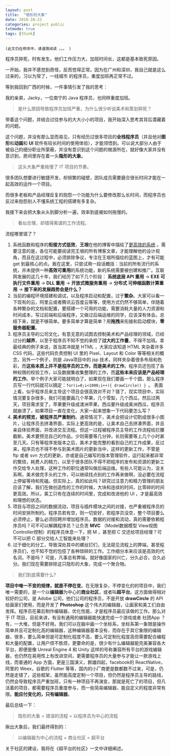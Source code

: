 ```yaml
---
layout: post
title:  "隐形的大象"
date: 2018-10-23
categories: project public
txtmode: true
tags: [think]
---
```


`(此文仍在修改中，请谨慎阅读 。。。 )`


程序员猝死，时有发生。他们工作压力大，加班时间长，这都是基本致死原因。

一开始，我并不感觉到奇怪，反而觉得正常。因为在广州和深圳，我自己就是这么过来的，习以为常了，一线城市 的程序员，重度加班再正常不过。

等到我回到广西的时候，一件事情引发了我的思考： 

我的亲弟，Jacky，一位南宁的 Java 程序员，也同样重度加班。

>是什么原因导致程序员加班严重，为什么很少听说美术和策划猝死？

带着这个问题，并结合过往参与的大大小小的项目，我开始深入思考其背后潜藏着的问题。

这个问题，并没有那么显而易见，只有经历过很多项目的**全栈程序员**（并且他对**图形**和**动画**和 **UI** 软件有较长时间的使用体验），才能领悟到。可以说大部分人由于被自己的细分职业所蒙蔽，并没有意识到这个问题的根源所在，就好像大家并没有意识到，房间里存在着一头**隐形的大象**。

>这头大象严重拖慢了 IT 项目的节奏。

很多团队想要进行敏捷开发，却频繁的碰壁，团队成员需要磨合很长时间才能在一起高效的运作一个项目。

而很多老板和产品经理反复的抱怨一个功能为什么要修改那么长时间，而程序员也反过来抱怨别人不懂系统工程的搭建有多复杂。

我接下来会把大象从头到脚分析一遍，效率到底被如何拖慢的。

>看似合理，却错得离谱的工作流程。

流程哪里错了？

1. 系统函数和程序的**衔接方式低效**，**王垠**在他的博客中描绘了[更高效的系统](http://www.yinwang.org/blog-cn/2013/04/14/os-design) 。需要注意的是，各位可能要阅读完王垠的所有博客文章，才能理解他的设计视角，而且在这过程中，必须排除争议，专注在王垠所描绘的蓝图上，才有可能 get 到最核心的点。我在这里，只尝试用一段话概括：当前的所有流行的系统，并未提供一种**高效可重用**的系统功能，新的系统需要被创建和推广。互联网发展的这几十年，我们经历了如下几个阶段： **系统底层 API 重用** -> **EXE 可执行文件重用** -> **DLL 重用** -> **开放式微服务重用** -> **分布式  可伸缩函数计算重用** -> **接下来的发展趋势会是什么？** 
2. 当前的编程环境搭建和调试，以及程序启动和配置，过于**繁杂**。大家可以看一下现有的云，阿里云或者腾讯云百度云等等，使用方式仍然不够简单，伴随着各种繁杂的文档和配置，要搭建一个可用的功能，需要消耗大量的人力资源和时间成本，写过前端和后端程序，又做过后端运维的同学，应该深有体会。总结下来，就是不够简单。要多简单才算是简单？用**拖拽**来衔接和启动模块，**零服务器配置**。
3. 程序员主导的公司文化，有意无意的试图去控制美术和产品经理的领域，已经过分的**越界**，以至于程序员不知不觉的承担了**过大的工作量**，不得不加班。拿最经典的例子来说，首当其冲就是 HTML ，大家应该知道 HTML 夹杂着许多 CSS 代码，这些代码负责控制 UI 里的 Pixel、Layout 和 Color 等等相关的概念，另外一个例子，则是 Java项目中的 jsp 技术，同样夹杂着很多布局和色彩，而**这些本质上并不是程序员的工作，而是美术的工作**。程序员还包揽了各种权限的校验工作，以及数据集收集整理的工作，而**这些本来应该是产品经理的工作**。举个例子大家可能就明白了，如果现在我们要画一千个圆，那么程序员写一行代码就可以搞定：`for(i=0;i<1000;i++){ drawCircle() } `。 表面上看，似乎程序员来主导这个项目会很高效对不对？错了，现实项目中，实际情况要复杂很多，我们可能要画几个苹果，几个雪梨，几个西瓜，然后过两天，项目需求变了，苹果要升级成澳洲苹果，西瓜要升级成美洲西瓜，程序员就崩溃了，如果项目一直在变化，大家一起来想象一下代码要怎么写？
4. **美术的预览，被程序员严重制约**。通常情况下，美术会把设计切割成很多小图片，让程序员去拼凑界面，实际上更高效的是，让美术自己去拼凑界面，并且亲自体验界面，并改进交互流程。但这一过程被程序员主导的工作流程给拦腰截断。美术要预览自己的作品，少则需要等几分钟，长则需要等上几个小时甚至几天。只有等程序发版本之后，美术才能完整的看到自己的工作成果，反过来，程序员也不得不参与到美术图片的更新当中，这样的更新工作，不管是 ftp 或者 svn 方式的更新，亦或是自己编写的版本管理软件，运行起来都非常的繁琐，耗费人的精力，以至于很多团队不得不把程序的发布和资源的更新工作交给专人处理，这种工作的职位通常叫做后端运维。有些人可能认为，没关系啊，美术做完手头的工作，可以继续找点别的工作再来做啊，没必要在流程上停留等待和死磕。但实际上，真的如此吗？研究过注意力和精力管理的朋友应该了解，我们在做创造性的工作的时候，大块和连续的时间，比零碎的时间更高效。所以，美工只有在连续的时间里，完成和改进他的 UI ，才是最高效和理想的状态。
5. 项目与项目之间的数据流动，项目与插件模块之间的对接，也严重被程序员的时间安排所制约。程序员若有空，则一切安好，若程序员没空，整个项目要么必须停止，要么必须招聘并增加程序员。数据的对接和流动，真的需要依赖程序员吗？可不可以解耦程序员？让负责 **MVC** （Model数据模型 View视图 Controller控制）的程序员休息一下，把 M ，甚至把 C 交还给项目经理？可不可以把 C 部分交给人工智能来处理？
6. 过于细化的分工，导致深处其中的螺丝钉们，无法窥见流程上的弊端，甚至程序员们，也不知不觉的包揽了各种琐碎的工作。工作细分本来应该是高效的代名词，不是吗？ 可是，凡事总有弊端，就好像国家的兴亡，分久必合，合久必分。我们现在需要排除这只隐形的大象，完成一个聚合物。


>我们到底需要什么?

**项目中唯一不变的规律，就是不停在变**。在无限复杂，不停变化的的项目中，我们唯一需要的，是一个以**编辑器**为中心的**商业社区**，或者叫**超平台**。这方面做得相对较好的公司，是 Adobe 公司，他们公司的程序员，不是开放 **drawCircle** 的 API 给画家们使用，而是开发了 **Photoshop** 这个伟大的编辑器，让画家和美工们自由发挥。程序员在幕后制作编辑器，优化性能，才是程序员最应该做的工作。那么对于 IT 项目，目前来讲，有没有通用的编辑器能快速完成一个游戏或者 社团App ？ 有，一大堆，但是不好用。我们可以在脑中画一个坐标系，坐标系第一象限是操作简单并且可定制化高的编辑器，这种编辑器基本没有，而存在于其它象限的编辑器，很多，要么简单但是可定制化程度不高，要么可定制化程度高但需要配合编程和大量的配置，让用户烦不胜烦，更要命的是，很少有什么编辑器能完美兼容各大平台，即便是像 Unreal Engine 4 和 Unity 这样的号称兼容所有平台的游戏编辑器，也仍然在易用性上有改进空间，更需要程序员的大量参与才能让一款游戏上线，而普通的 App 方面，更是三国演义，群雄四起，facebook的 ReactNative，阿里的 Weex，谷歌的 Flutter 等等，国内的小厂商更是数都数不过来，可是，仍然是走错了，这些框架，虽然能高度定制一个项目，但仍然是程序员主导的路线，仍然会导致程序员严重加班，只有一种项目不再演变，那就是死亡了的项目，但凡活着的项目，都需要程序员重度参与，而一些简易编辑器，能自定义的程度非常有限。**能应付变化的，只有编辑器**。

最后总结一下：

>隐形的大象 = 错误的流程 = 以程序员为中心的流程

揪出大象后，我们最终得到的：

>以编辑器为中心的流程 + 商业社区 = 超平台

关于社区的建设，我将在《超平台的社区》一文中详细阐述。